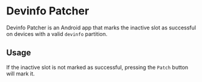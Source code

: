 # Devinfo Patcher

Devinfo Patcher is an Android app that marks the inactive slot as successful on devices with a valid `devinfo` partition.

## Usage

If the inactive slot is not marked as successful, pressing the `Patch` button will mark it.
